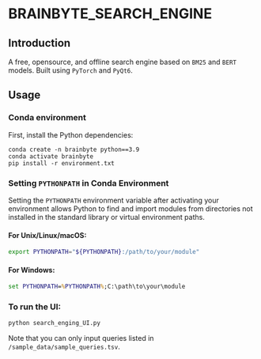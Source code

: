 # BRAINBYTE_SEARCH_ENGINE
## Introduction

A free, opensource, and offline search engine based on `BM25` and `BERT` models. 
Built using `PyTorch` and `PyQt6`.

## Usage
### Conda environment

First, install the Python dependencies:

```
conda create -n brainbyte python==3.9
conda activate brainbyte
pip install -r environment.txt
```

### Setting `PYTHONPATH` in Conda Environment

Setting the `PYTHONPATH` environment variable after activating your environment allows Python to find and import modules from directories not installed in the standard library or virtual environment paths.

#### For Unix/Linux/macOS:

```bash
export PYTHONPATH="${PYTHONPATH}:/path/to/your/module"
```

#### For Windows:

```cmd
set PYTHONPATH=%PYTHONPATH%;C:\path\to\your\module
```

### To run the UI:

```bash
python search_enging_UI.py
```

Note that you can only input queries listed in `/sample_data/sample_queries.tsv`.
